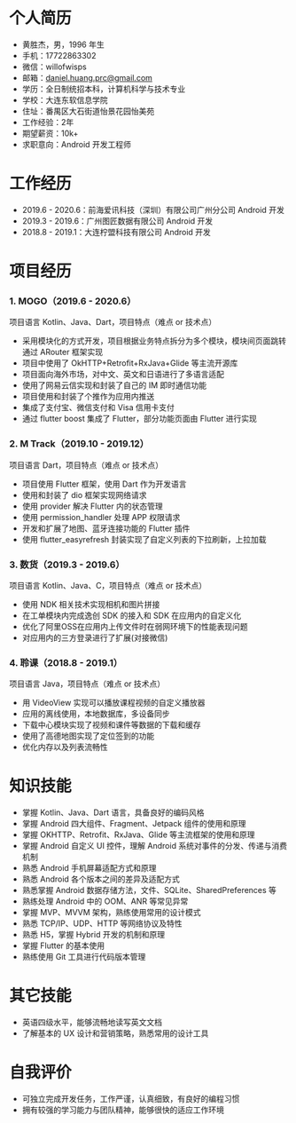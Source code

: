 # 个人简历

- 黄胜杰，男，1996 年生
- 手机：17722863302
- 微信：willofwisps
- 邮箱：daniel.huang.prc@gmail.com
- 学历：全日制统招本科，计算机科学与技术专业
- 学校：大连东软信息学院
- 住址：番禺区大石街道怡景花园怡美苑
- 工作经验：2年
- 期望薪资：10k+
- 求职意向：Android 开发工程师

# 工作经历

- 2019.6 - 2020.6：前海爱讯科技（深圳）有限公司广州分公司 Android 开发
- 2019.3 - 2019.6：广州图匠数据有限公司 Android 开发
- 2018.8 - 2019.1：大连柠盟科技有限公司 Android 开发

# 项目经历

### 1. MOGO（2019.6 - 2020.6）
项目语言 Kotlin、Java、Dart，项目特点（难点 or 技术点）

  - 采用模块化的方式开发，项目根据业务特点拆分为多个模块，模块间页面跳转通过 ARouter 框架实现
  - 项目中使用了 OkHTTP+Retrofit+RxJava+Glide 等主流开源库
  - 项目面向海外市场，对中文、英文和日语进行了多语言适配
  - 使用了网易云信实现和封装了自己的 IM 即时通信功能
  - 项目使用和封装了个推作为应用内推送
  - 集成了支付宝、微信支付和 Visa 信用卡支付
  - 通过 flutter boost 集成了 Flutter，部分功能页面由 Flutter 进行实现

### 2. M Track（2019.10 - 2019.12）
项目语言 Dart，项目特点（难点 or 技术点）

  - 项目使用 Flutter 框架，使用 Dart 作为开发语言
  - 使用和封装了 dio 框架实现网络请求
  - 使用 provider 解决 Flutter 内的状态管理
  - 使用 permission_handler 处理 APP 权限请求
  - 开发和扩展了地图、蓝牙连接功能的 Flutter 插件
  - 使用 flutter_easyrefresh 封装实现了自定义列表的下拉刷新，上拉加载

### 3. 数货（2019.3 - 2019.6）
项目语言 Kotlin、Java、C，项目特点（难点 or 技术点）

  - 使用 NDK 相关技术实现相机和图片拼接
  - 在工单模块内完成逸创 SDK 的接入和 SDK 在应用内的自定义化
  - 优化了阿里OSS在应用内上传文件时在弱网环境下的性能表现问题
  - 对应用内的三方登录进行了扩展(对接微信)

### 4. 聆课（2018.8 - 2019.1）
项目语言 Java，项目特点（难点 or 技术点）

  - 用 VideoView 实现可以播放课程视频的自定义播放器
  - 应用的离线使用，本地数据库，多设备同步
  - 下载中心模块实现了视频和课件等数据的下载和缓存
  - 使用了高德地图实现了定位签到的功能
  - 优化内存以及列表流畅性

# 知识技能

- 掌握 Kotlin、Java、Dart 语言，具备良好的编码风格
- 掌握 Android 四大组件、Fragment、Jetpack 组件的使用和原理
- 掌握 OKHTTP、Retrofit、RxJava、Glide 等主流框架的使用和原理
- 掌握 Android 自定义 UI 控件，理解 Android 系统对事件的分发、传递与消费机制
- 熟悉 Android 手机屏幕适配方式和原理
- 熟悉 Android 各个版本之间的差异及适配方式
- 熟悉掌握 Android 数据存储方法，文件、SQLite、SharedPreferences 等
- 熟练处理 Android 中的 OOM、ANR 等常见异常
- 掌握 MVP、MVVM 架构，熟练使用常用的设计模式
- 熟悉 TCP/IP、UDP、HTTP 等网络协议及特性
- 熟悉 H5，掌握 Hybrid 开发的机制和原理
- 掌握 Flutter 的基本使用
- 熟练使用 Git 工具进行代码版本管理

# 其它技能

- 英语四级水平，能够流畅地读写英文文档
- 了解基本的 UX 设计和营销策略，熟悉常用的设计工具

# 自我评价

- 可独立完成开发任务，工作严谨，认真细致，有良好的编程习惯
- 拥有较强的学习能力与团队精神，能够很快的适应工作环境